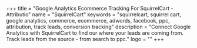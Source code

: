 +++
title = "Google Analytics Ecommerce Tracking For SquirrelCart - Attributio"
name = "SquirrelCart"
keywords = "squirrelcart, squirrel cart, google analytics, commerce, ecommerce, adwords, facebook, ppc, attribution, track leads, conversion tracking"
description = "Connect Google Analytics with SquirrelCart to find our where your leads are coming from. Track leads from the source - from search to ppc."
logo = ""
+++

